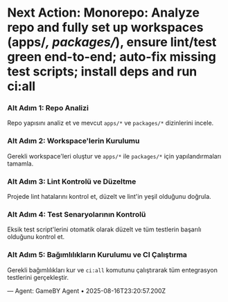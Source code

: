 # Next Action: Monorepo: Analyze repo and fully set up workspaces (apps/*, packages/*), ensure lint/test green end-to-end; auto-fix missing test scripts; install deps and run ci:all

### Alt Adım 1: Repo Analizi
Repo yapısını analiz et ve mevcut `apps/*` ve `packages/*` dizinlerini incele.

### Alt Adım 2: Workspace'lerin Kurulumu
Gerekli workspace'leri oluştur ve `apps/*` ile `packages/*` için yapılandırmaları tamamla.

### Alt Adım 3: Lint Kontrolü ve Düzeltme
Projede lint hatalarını kontrol et, düzelt ve lint'in yeşil olduğunu doğrula.

### Alt Adım 4: Test Senaryolarının Kontrolü
Eksik test script'lerini otomatik olarak düzelt ve tüm testlerin başarılı olduğunu kontrol et.

### Alt Adım 5: Bağımlılıkların Kurulumu ve CI Çalıştırma
Gerekli bağımlılıkları kur ve `ci:all` komutunu çalıştırarak tüm entegrasyon testlerini gerçekleştir.

— Agent: GameBY Agent • 2025-08-16T23:20:57.200Z
